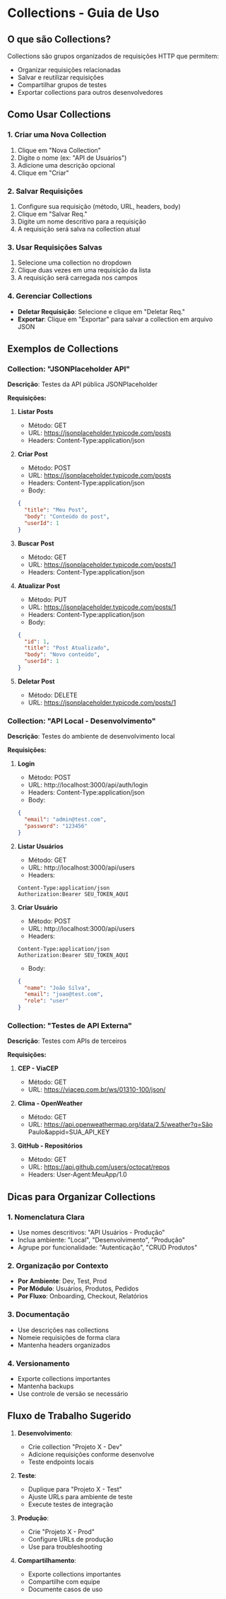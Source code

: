 # Collections - Guia de Uso

## O que são Collections?

Collections são grupos organizados de requisições HTTP que permitem:
- Organizar requisições relacionadas
- Salvar e reutilizar requisições
- Compartilhar grupos de testes
- Exportar collections para outros desenvolvedores

## Como Usar Collections

### 1. Criar uma Nova Collection
1. Clique em "Nova Collection"
2. Digite o nome (ex: "API de Usuários")
3. Adicione uma descrição opcional
4. Clique em "Criar"

### 2. Salvar Requisições
1. Configure sua requisição (método, URL, headers, body)
2. Clique em "Salvar Req."
3. Digite um nome descritivo para a requisição
4. A requisição será salva na collection atual

### 3. Usar Requisições Salvas
1. Selecione uma collection no dropdown
2. Clique duas vezes em uma requisição da lista
3. A requisição será carregada nos campos

### 4. Gerenciar Collections
- **Deletar Requisição**: Selecione e clique em "Deletar Req."
- **Exportar**: Clique em "Exportar" para salvar a collection em arquivo JSON

## Exemplos de Collections

### Collection: "JSONPlaceholder API"
**Descrição**: Testes da API pública JSONPlaceholder

**Requisições:**
1. **Listar Posts**
   - Método: GET
   - URL: https://jsonplaceholder.typicode.com/posts
   - Headers: Content-Type:application/json

2. **Criar Post**
   - Método: POST
   - URL: https://jsonplaceholder.typicode.com/posts
   - Headers: Content-Type:application/json
   - Body:
   ```json
   {
     "title": "Meu Post",
     "body": "Conteúdo do post",
     "userId": 1
   }
   ```

3. **Buscar Post**
   - Método: GET
   - URL: https://jsonplaceholder.typicode.com/posts/1
   - Headers: Content-Type:application/json

4. **Atualizar Post**
   - Método: PUT
   - URL: https://jsonplaceholder.typicode.com/posts/1
   - Headers: Content-Type:application/json
   - Body:
   ```json
   {
     "id": 1,
     "title": "Post Atualizado",
     "body": "Novo conteúdo",
     "userId": 1
   }
   ```

5. **Deletar Post**
   - Método: DELETE
   - URL: https://jsonplaceholder.typicode.com/posts/1

### Collection: "API Local - Desenvolvimento"
**Descrição**: Testes do ambiente de desenvolvimento local

**Requisições:**
1. **Login**
   - Método: POST
   - URL: http://localhost:3000/api/auth/login
   - Headers: Content-Type:application/json
   - Body:
   ```json
   {
     "email": "admin@test.com",
     "password": "123456"
   }
   ```

2. **Listar Usuários**
   - Método: GET
   - URL: http://localhost:3000/api/users
   - Headers: 
   ```
   Content-Type:application/json
   Authorization:Bearer SEU_TOKEN_AQUI
   ```

3. **Criar Usuário**
   - Método: POST
   - URL: http://localhost:3000/api/users
   - Headers:
   ```
   Content-Type:application/json
   Authorization:Bearer SEU_TOKEN_AQUI
   ```
   - Body:
   ```json
   {
     "name": "João Silva",
     "email": "joao@test.com",
     "role": "user"
   }
   ```

### Collection: "Testes de API Externa"
**Descrição**: Testes com APIs de terceiros

**Requisições:**
1. **CEP - ViaCEP**
   - Método: GET
   - URL: https://viacep.com.br/ws/01310-100/json/

2. **Clima - OpenWeather**
   - Método: GET
   - URL: https://api.openweathermap.org/data/2.5/weather?q=São Paulo&appid=SUA_API_KEY

3. **GitHub - Repositórios**
   - Método: GET
   - URL: https://api.github.com/users/octocat/repos
   - Headers: User-Agent:MeuApp/1.0

## Dicas para Organizar Collections

### 1. Nomenclatura Clara
- Use nomes descritivos: "API Usuários - Produção"
- Inclua ambiente: "Local", "Desenvolvimento", "Produção"
- Agrupe por funcionalidade: "Autenticação", "CRUD Produtos"

### 2. Organização por Contexto
- **Por Ambiente**: Dev, Test, Prod
- **Por Módulo**: Usuários, Produtos, Pedidos
- **Por Fluxo**: Onboarding, Checkout, Relatórios

### 3. Documentação
- Use descrições nas collections
- Nomeie requisições de forma clara
- Mantenha headers organizados

### 4. Versionamento
- Exporte collections importantes
- Mantenha backups
- Use controle de versão se necessário

## Fluxo de Trabalho Sugerido

1. **Desenvolvimento**:
   - Crie collection "Projeto X - Dev"
   - Adicione requisições conforme desenvolve
   - Teste endpoints locais

2. **Teste**:
   - Duplique para "Projeto X - Test"
   - Ajuste URLs para ambiente de teste
   - Execute testes de integração

3. **Produção**:
   - Crie "Projeto X - Prod"
   - Configure URLs de produção
   - Use para troubleshooting

4. **Compartilhamento**:
   - Exporte collections importantes
   - Compartilhe com equipe
   - Documente casos de uso
